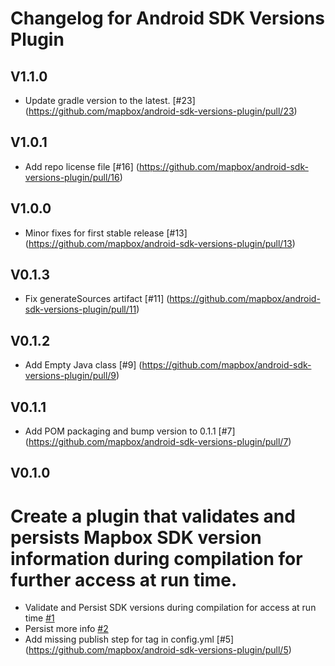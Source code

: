  # Changelog for Android SDK Versions Plugin
## V1.1.0
 - Update gradle version to the latest.  [#23] (https://github.com/mapbox/android-sdk-versions-plugin/pull/23)
## V1.0.1
 - Add repo license file [#16] (https://github.com/mapbox/android-sdk-versions-plugin/pull/16)
 ## V1.0.0
 - Minor fixes for first stable release [#13] (https://github.com/mapbox/android-sdk-versions-plugin/pull/13)
 ## V0.1.3
 - Fix generateSources artifact [#11] (https://github.com/mapbox/android-sdk-versions-plugin/pull/11)
 ## V0.1.2
 - Add Empty Java class [#9] (https://github.com/mapbox/android-sdk-versions-plugin/pull/9)
 ## V0.1.1
 - Add POM packaging and bump version to 0.1.1 [#7] (https://github.com/mapbox/android-sdk-versions-plugin/pull/7) 
 ## V0.1.0
 # Create a plugin that validates and persists Mapbox SDK version information during compilation for further access at run time.
 - Validate and Persist SDK versions during compilation for access at run time [#1](https://github.com/mapbox/android-sdk-versions-plugin/pull/1)
 - Persist more info [#2](https://github.com/mapbox/android-sdk-versions-plugin/pull/2)
 - Add missing publish step for tag in config.yml [#5] (https://github.com/mapbox/android-sdk-versions-plugin/pull/5)
